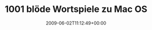 ---
retweeted: false
source: <a href="http://twitter.com" rel="nofollow">Twitter Web Client</a>
entities:
  hashtags:
  - text: zoobesuch
    indices:
    - '46'
    - '56'
  symbols: []
  user_mentions: []
  urls: []
display_text_range:
- '0'
- '56'
favorite_count: '0'
id_str: '2002438074'
truncated: false
retweet_count: '0'
id: '2002438074'
created_at: Tue Jun 02 11:12:49 +0000 2009
favorited: false
full_text: '1001 blöde Wortspiele zu Mac OS 10.6 im Kopf. #zoobesuch'
lang: de
tags:
- zoobesuch
- pesos:twitter
date: '2009-06-02T11:12:49+00:00'
src: https://twitter.com/bascht/status/2002438074
original_url: https://twitter.com/bascht/status/2002438074
type: twitter_tweet
text: '1001 blöde Wortspiele zu Mac OS 10.6 im Kopf. #zoobesuch'
title: 1001 blöde Wortspiele zu Mac OS

---